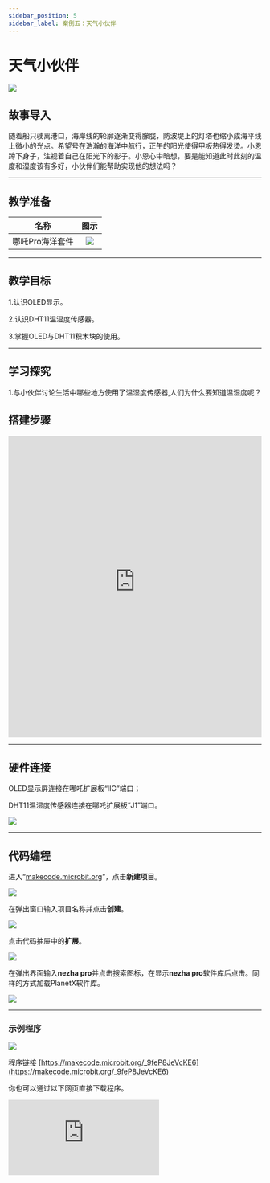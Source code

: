 ```yaml
---
sidebar_position: 5
sidebar_label: 案例五：天气小伙伴
---
```


# 天气小伙伴

![](https://wiki-media-ef.oss-cn-hongkong.aliyuncs.com/docs/microbit/building-blocks/nezha-pro-ocean-kit/setup-diagram/case05/nezha-pro-ocean-kit-step-05-00.png.png)

## 故事导入

随着船只驶离港口，海岸线的轮廓逐渐变得朦胧，防波堤上的灯塔也缩小成海平线上微小的光点。希望号在浩瀚的海洋中航行，正午的阳光使得甲板热得发烫。小恩蹲下身子，注视着自己在阳光下的影子。小恩心中暗想，要是能知道此时此刻的温度和湿度该有多好，小伙伴们能帮助实现他的想法吗？

--- 

## 教学准备

|     名称     |            图示            |
| :----------: | :--------------------------: |
|   哪吒Pro海洋套件  |   ![](https://wiki-media-ef.oss-cn-hongkong.aliyuncs.com/docs/microbit/building-blocks/nezha-pro-ocean-kit/nezha-pro-ocean-kit-products-introduction-002.png.png)  |

--- 
## 教学目标 
1.认识OLED显示。

2.认识DHT11温湿度传感器。

3.掌握OLED与DHT11积木块的使用。

--- 

## 学习探究

1.与小伙伴讨论生活中哪些地方使用了温湿度传感器,人们为什么要知道温湿度呢？

## 搭建步骤

<embed src="https://wiki-media-ef.oss-cn-hongkong.aliyuncs.com/docs/microbit/building-blocks/nezha-pro-ocean-kit/setup-diagram/case05/nezha-pro-ocean-kit-step-05-1.png.pdf" type="application/pdf" width="100%" height="600px" />

--- 

## 硬件连接
OLED显示屏连接在哪吒扩展板“IIC”端口；

DHT11温湿度传感器连接在哪吒扩展板“J1”端口。

![](https://wiki-media-ef.oss-cn-hongkong.aliyuncs.com/docs/microbit/building-blocks/nezha-pro-ocean-kit/setup-diagram/case05/nezha-pro-ocean-kit-step-05-2.png.png)


--- 
## 代码编程

进入“[makecode.microbit.org](https://makecode.microbit.org)”，点击**新建项目**。

![](https://wiki-media-ef.oss-cn-hongkong.aliyuncs.com/docs/microbit/building-blocks/microbit-space-science-kit/images/microbit-space-science-kit-case01-07.png)

在弹出窗口输入项目名称并点击**创建**。

![](https://wiki-media-ef.oss-cn-hongkong.aliyuncs.com/docs/microbit/building-blocks/microbit-space-science-kit/images/microbit-space-science-kit-case01-11.png)

点击代码抽屉中的**扩展**。

![](https://wiki-media-ef.oss-cn-hongkong.aliyuncs.com/docs/microbit/building-blocks/microbit-space-science-kit/images/microbit-space-science-kit-case01-09.png)

在弹出界面输入**nezha pro**并点击搜索图标，在显示**nezha pro**软件库后点击。同样的方式加载PlanetX软件库。

![](https://wiki-media-ef.oss-cn-hongkong.aliyuncs.com/docs/microbit/building-blocks/microbit-space-science-kit/images/microbit-space-science-kit-case01-10.png)

---
### 示例程序

![](https://wiki-media-ef.oss-cn-hongkong.aliyuncs.com/docs/microbit/building-blocks/nezha-pro-ocean-kit/setup-diagram/case05/nezha-pro-ocean-kit-step-05-3.png.png)

程序链接
[https://makecode.microbit.org/_9feP8JeVcKE6](https://makecode.microbit.org/_9feP8JeVcKE6)

你也可以通过以下网页直接下载程序。

<div
    style={{
        position: 'relative',
        paddingBottom: '60%',
        overflow: 'hidden',
    }}
>
    <iframe
        src="https://makecode.microbit.org/_9feP8JeVcKE6"
        frameborder="0"
        sandbox="allow-popups allow-forms allow-scripts allow-same-origin"
        style={{
            position: 'absolute',
            width: '100%',
            height: '100%',
        }}
    />
</div>

---
### 下载程序

使用 USB 线连接 PC 和 micro:bit V2。

![](https://wiki-media-ef.oss-cn-hongkong.aliyuncs.com/docs/microbit/building-blocks/microbit-space-science-kit/images/microbit-space-science-kit-manual03.gif)

连接成功后，电脑上会识别出一个名为 MICROBIT 的盘符。

![](https://wiki-media-ef.oss-cn-hongkong.aliyuncs.com/docs/microbit/building-blocks/microbit-space-science-kit/images/microbit-space-science-kit-manual06.png)

点击左下角的![](https://wiki-media-ef.oss-cn-hongkong.aliyuncs.com/docs/microbit/building-blocks/microbit-space-science-kit/images/microbit-space-science-kit-manual07.png)，选择**Connect Device**。

![](https://wiki-media-ef.oss-cn-hongkong.aliyuncs.com/docs/microbit/building-blocks/microbit-space-science-kit/images/microbit-space-science-kit-manual11.png)

点击![](https://wiki-media-ef.oss-cn-hongkong.aliyuncs.com/docs/microbit/building-blocks/microbit-space-science-kit/images/microbit-space-science-kit-manual08.png)。

![](https://wiki-media-ef.oss-cn-hongkong.aliyuncs.com/docs/microbit/building-blocks/microbit-space-science-kit/images/microbit-space-science-kit-manual12.png)

点击![](https://wiki-media-ef.oss-cn-hongkong.aliyuncs.com/docs/microbit/building-blocks/microbit-space-science-kit/images/microbit-space-science-kit-manual09.png)。

![](https://wiki-media-ef.oss-cn-hongkong.aliyuncs.com/docs/microbit/building-blocks/microbit-space-science-kit/images/microbit-space-science-kit-manual13.png)

在弹出窗口选择 **BBC micro:bit CMSIS-DAP**，然后选择**连接**，至此，我们的 micro:bit 就已经连接成功。

![](https://wiki-media-ef.oss-cn-hongkong.aliyuncs.com/docs/microbit/building-blocks/microbit-space-science-kit/images/microbit-space-science-kit-manual14.png)

点击**下载程序**

![](https://wiki-media-ef.oss-cn-hongkong.aliyuncs.com/docs/microbit/building-blocks/microbit-space-science-kit/images/microbit-space-science-kit-manual10.png)

---
## 案例演示
OLED显示当前的温湿度，当温度＞30°，micro:bit显示“哭脸”，否则micro:bit显示“笑脸”。

**图片**

---
## 扩展知识

DHT11 温湿度传感器是一款常用的数字式温湿度复合传感器，具有结构简单、成本低、使用方便等特点，广泛应用于智能家居、气象监测、农业大棚等场景。以下是关于它的详细介绍：

### 一、基本概述

功能：可同时测量环境温度和湿度，并将数据转换为数字信号输出。

类型：属于电阻式湿度传感器和 NTC（负温度系数）热敏电阻组合的复合传感器。

输出形式：单总线数字信号，便于与单片机（如 Arduino、STM32）等主控设备直接通信。

### 二、工作原理

#### 1.湿度测量：

利用电阻式湿度传感元件（高分子聚合物薄膜），其电阻值随环境湿度变化而变化。湿度越高，电阻值越低，通过电路将电阻变化转换为电信号。

#### 2.温度测量：

通过 NTC 热敏电阻检测温度，温度升高时电阻值降低，反之升高，经电路转换为电信号。

#### 3.信号处理：

传感器内部的单片机将温湿度模拟信号转换为数字信号，通过 DATA 引脚以单总线协议输出。

#### 三、典型应用场景

智能家居：温湿度监测模块、空调 / 加湿器自动控制。

农业与养殖：大棚温湿度监控、畜禽舍环境调节。

气象站：简易环境监测设备、小型气象站搭建。

工业控制：仓库温湿度监控、设备运行环境监测。
